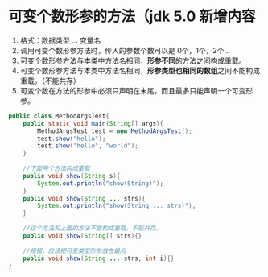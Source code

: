 # 可变个数形参的方法（jdk 5.0 新增内容

1. 格式：数据类型 ... 变量名
2. 调用可变个数形参方法时，传入的参数个数可以是 0个，1个，2个...
3. 可变个数形参方法与本类中方法名相同，**形参不同**的方法之间构成重载。
4. 可变个数形参方法与本类中方法名相同，**形参类型也相同的数组**之间不能构成重载。（不能共存）
5. 可变个数在方法的形参中必须只声明在末尾，而且最多只能声明一个可变形参。

```java
public class MethodArgsTest{
    public static void main(String[] args){
        MethodArgsTest test = new MethodArgsTest();
        test.show("hello");
        test.show("hello", "world");
    }
    
    //下面两个方法构成重载
    public void show(String s){
        System.out.println("show(String)");
    }
    public void show(String ... strs){
        System.out.println("show(String ... strs)");
    }
    
    //这个方法和上面的方法不能构成重载，不能共存。
    public void show(String[] strs){}
    
    //报错，应该把可变类型形参放在最后
    public void show(String ... strs, int i){}
}
```



